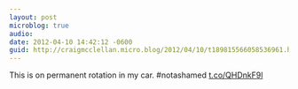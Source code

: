 ```yaml
---
layout: post
microblog: true
audio: 
date: 2012-04-10 14:42:12 -0600
guid: http://craigmcclellan.micro.blog/2012/04/10/t189815566058536961.html
---
```

This is on permanent rotation in my car. #notashamed [t.co/QHDnkF9l](http://t.co/QHDnkF9l)
